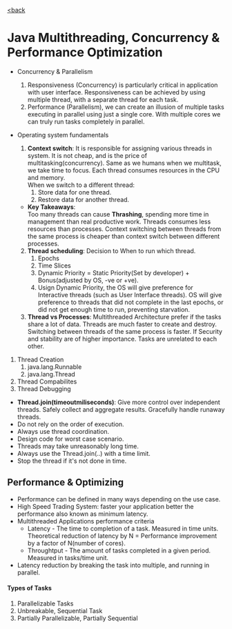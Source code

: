 [<back](README.md)

# Java Multithreading, Concurrency & Performance Optimization

* Concurrency & Parallelism
	1. Responsiveness (Concurrency) is particularly critical in application with user interface. Responsiveness can be achieved by using multiple thread, with a separate thread for each task.
	2. Performance (Parallelism), we can create an illusion of multiple tasks executing in parallel using just a single core. With multiple cores we can truly run tasks completely in parallel.
	
* Operating system fundamentals
	1. **Context switch**: It is responsible for assigning various threads in system. It is not cheap, and is the price of multitasking(concurrency). Same as we humans when we multitask, we take time to focus. Each thread consumes resources in the CPU and memory.    
	When we switch to a different thread:
		1. Store data for one thread.
		2. Restore data for another thread.
	- **Key Takeaways**:  
		Too many threads can cause **Thrashing**, spending more time in management than real productive work. Threads consumes less resources than processes. Context switching between threads from the same process is cheaper than context switch between different processes. 
	2. **Thread scheduling**: Decision to When to run which thread. 
		1. Epochs
		2. Time Slices
		3. Dynamic Priority = Static Priority(Set by developer) + Bonus(adjusted by OS, -ve or +ve).
		4. Usign Dynamic Priority, the OS will give preference for Interactive threads (such as User Interface threads). OS will give preference to threads that did not complete in the last epochs, or did not get enough time to run, preventing starvation.
	3. **Thread vs Processes**: Multithreaded Architecture prefer if the tasks share a lot of data. Threads are much faster to create and destroy. Switching between threads of the same process is faster. If Security and stability are of higher importance. Tasks are unrelated to each other. 

1. Thread Creation
	1. java.lang.Runnable
	2. java.lang.Thread
2. Thread Compabilites
3. Thread Debugging

* **Thread.join(timeoutmiliseconds)**: Give more control over independent threads. Safely collect and aggregate  results. Gracefully handle runaway threads.
* Do not rely on the order of execution.
* Always use thread coordination.
* Design code for worst case scenario.
* Threads may take unreasonably long time.
* Always use the Thread.join(..) with a time limit.
* Stop the thread if it's not done in time.

## Performance & Optimizing
* Performance can be defined in many ways depending on the use case.
* High Speed Trading System: faster your application better the performance also known as minimum latency.
* Multithreaded Applications performance criteria
	* Latency - The time to completion of a task. Measured in time units. Theoretical reduction of latency by N = Performance improvement by a factor of N(number of cores).
	* Throughtput - The amount of tasks completed in a given period. Measured in tasks/time unit.
* Latency reduction by breaking the task into multiple, and running in parallel.

#### Types of Tasks
1. Parallelizable Tasks
2. Unbreakable, Sequential Task
3. Partially Parallelizable, Partially Sequential

